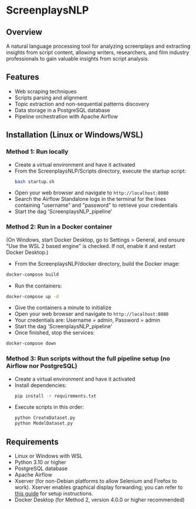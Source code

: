 # ScreenplaysNLP

## Overview
A natural language processing tool for analyzing screenplays and extracting insights from script content, allowing writers, researchers, and film industry professionals to gain valuable insights from script analysis.

## Features
- Web scraping techniques
- Scripts parsing and alignment
- Topic extraction and non-sequential patterns discovery
- Data storage in a PostgreSQL database
- Pipeline orchestration with Apache Airflow

## Installation (Linux or Windows/WSL)
### Method 1: Run locally
- Create a virtual environment and have it activated
- From the ScreenplaysNLP/Scripts directory, execute the startup script:
  ```bash
  bash startup.sh
  ```
- Open your web browser and navigate to `http://localhost:8080`
- Search the Airflow Standalone logs in the terminal for the lines containing "username" and "password" to retrieve your credentials
- Start the dag 'ScreenplaysNLP_pipeline'

### Method 2: Run in a Docker container
(On Windows, start Docker Desktop, go to Settings > General, and ensure "Use the WSL 2 based engine" is checked. If not, enable it and restart Docker Desktop.)
- From the ScreenplaysNLP/docker directory, build the Docker image:
```bash
docker-compose build
```
- Run the containers:
 ```bash
docker-compose up -d
```
- Give the containers a minute to initialize
- Open your web browser and navigate to `http://localhost:8080`
- Your credentials are: Username = admin, Password = admin
- Start the dag 'ScreenplaysNLP_pipeline'
- Once finished, stop the services:
```bash
docker-compose down
```

### Method 3: Run scripts without the full pipeline setup (no Airflow nor PostgreSQL)
- Create a virtual environment and have it activated
- Install dependencies:
  ```bash
  pip install -r requirements.txt
  ```
- Execute scripts in this order:
  ```bash
  python CreateDataset.py
  python ModelDataset.py
  ```

## Requirements
- Linux or Windows with WSL
- Python 3.10 or higher 
- PostgreSQL database
- Apache Airflow
- Xserver (for non-Debian platforms to allow Selenium and Firefox to work). Xserver enables graphical display forwarding; you can refer to [this guide](https://wiki.archlinux.org/title/Xorg#Installation) for setup instructions.
- Docker Desktop (for Method 2, version 4.0.0 or higher recommended)

